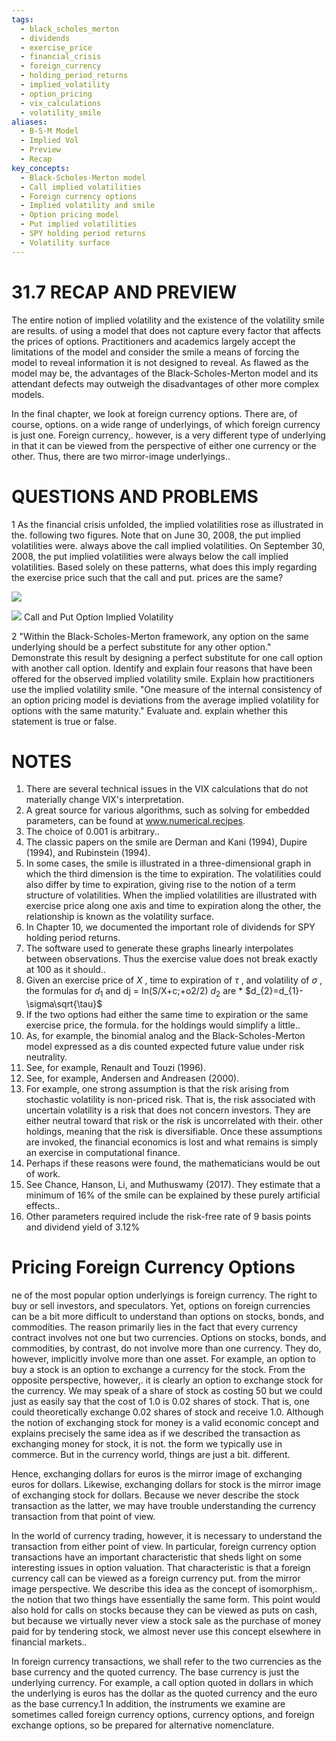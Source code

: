 ```yaml
---
tags:
  - black_scholes_merton
  - dividends
  - exercise_price
  - financial_crisis
  - foreign_currency
  - holding_period_returns
  - implied_volatility
  - option_pricing
  - vix_calculations
  - volatility_smile
aliases:
  - B-S-M Model
  - Implied Vol
  - Preview
  - Recap
key_concepts:
  - Black-Scholes-Merton model
  - Call implied volatilities
  - Foreign currency options
  - Implied volatility and smile
  - Option pricing model
  - Put implied volatilities
  - SPY holding period returns
  - Volatility surface
---
```


# 31.7 RECAP AND PREVIEW

The entire notion of implied volatility and the existence of the volatility smile are results. of using a model that does not capture every factor that affects the prices of options. Practitioners and academics largely accept the limitations of the model and consider the smile a means of forcing the model to reveal information it is not designed to reveal. As flawed as the model may be, the advantages of the Black-Scholes-Merton model and its attendant defects may outweigh the disadvantages of other more complex models.

In the final chapter, we look at foreign currency options. There are, of course, options. on a wide range of underlyings, of which foreign currency is just one. Foreign currency,. however, is a very different type of underlying in that it can be viewed from the perspective of either one currency or the other. Thus, there are two mirror-image underlyings..

# QUESTIONS AND PROBLEMS

1 As the financial crisis unfolded, the implied volatilities rose as illustrated in the. following two figures. Note that on June 30, 2008, the put implied volatilities were. always above the call implied volatilities. On September 30, 2008, the put implied volatilities were always below the call implied volatilities. Based solely on these patterns, what does this imply regarding the exercise price such that the call and put. prices are the same?

![](f9e37424b211837aca967473dffefb56e6894ff1eae7b91ad673cb787e307685.jpg)

![](cd41edd381ed406c928a087b4c2ed4b7ed1942e0a84f2410dfcb05c15e4a3740.jpg)
Call and Put Option Implied Volatility

2 "Within the Black-Scholes-Merton framework, any option on the same underlying should be a perfect substitute for any other option." Demonstrate this result by designing a perfect substitute for one call option with another call option. Identify and explain four reasons that have been offered for the observed implied volatility smile. Explain how practitioners use the implied volatility smile. "One measure of the internal consistency of an option pricing model is deviations from the average implied volatility for options with the same maturity." Evaluate and. explain whether this statement is true or false.

# NOTES

1. There are several technical issues in the VIX calculations that do not materially change VIX's interpretation.
2. A great source for various algorithms, such as solving for embedded parameters, can be found at www.numerical.recipes.
3. The choice of 0.001 is arbitrary..
4. The classic papers on the smile are Derman and Kani (1994), Dupire (1994), and Rubinstein (1994).
5. In some cases, the smile is illustrated in a three-dimensional graph in which the third dimension is the time to expiration. The volatilities could also differ by time to expiration, giving rise to the notion of a term structure of volatilities. When the implied volatilities are illustrated with exercise price along one axis and time to expiration along the other, the relationship is known as the volatility surface.
6. In Chapter 10, we documented the important role of dividends for SPY holding period returns.
7. The software used to generate these graphs linearly interpolates between observations. Thus the exercise value does not break exactly at 100 as it should..
8. Given an exercise price of $X$ , time to expiration of $\tau$ , and volatility of $\sigma$ , the formulas for $d_{1}$ and dj = In(S/X+c;+o2/2) $d_{2}$ are \* $d_{2}=d_{1}-\sigma\sqrt{\tau}$
9. If the two options had either the same time to expiration or the same exercise price, the formula. for the holdings would simplify a little..
10. As, for example, the binomial analog and the Black-Scholes-Merton model expressed as a dis counted expected future value under risk neutrality.
11. See, for example, Renault and Touzi (1996).
12. See, for example, Andersen and Andreasen (2000).
13. For example, one strong assumption is that the risk arising from stochastic volatility is non-priced risk. That is, the risk associated with uncertain volatility is a risk that does not concern investors. They are either neutral toward that risk or the risk is uncorrelated with their. other holdings, meaning that the risk is diversifiable. Once these assumptions are invoked, the financial economics is lost and what remains is simply an exercise in computational finance.
14. Perhaps if these reasons were found, the mathematicians would be out of work.
15. See Chance, Hanson, Li, and Muthuswamy (2017). They estimate that a minimum of $16\%$ of the smile can be explained by these purely artificial effects..
16. Other parameters required include the risk-free rate of 9 basis points and dividend yield of $3.12\%$

# Pricing Foreign Currency Options

ne of the most popular option underlyings is foreign currency. The right to buy or sell investors, and speculators. Yet, options on foreign currencies can be a bit more difficult to understand than options on stocks, bonds, and commodities. The reason primarily lies in the fact that every currency contract involves not one but two currencies. Options on stocks, bonds, and commodities, by contrast, do not involve more than one currency. They do, however, implicitly involve more than one asset. For example, an option to buy a stock is an option to exchange a currency for the stock. From the opposite perspective, however,. it is clearly an option to exchange stock for the currency. We may speak of a share of stock as costing 50 but we could just as easily say that the cost of 1.0 is 0.02 shares of stock. That is, one could theoretically exchange 0.02 shares of stock and receive 1.0. Although the notion of exchanging stock for money is a valid economic concept and explains precisely the same idea as if we described the transaction as exchanging money for stock, it is not. the form we typically use in commerce. But in the currency world, things are just a bit. different.

Hence, exchanging dollars for euros is the mirror image of exchanging euros for dollars. Likewise, exchanging dollars for stock is the mirror image of exchanging stock for dollars. Because we never describe the stock transaction as the latter, we may have trouble understanding the currency transaction from that point of view.

In the world of currency trading, however, it is necessary to understand the transaction from either point of view. In particular, foreign currency option transactions have an important characteristic that sheds light on some interesting issues in option valuation. That characteristic is that a foreign currency call can be viewed as a foreign currency put. from the mirror image perspective. We describe this idea as the concept of isomorphism,. the notion that two things have essentially the same form. This point would also hold for calls on stocks because they can be viewed as puts on cash, but because we virtually never view a stock sale as the purchase of money paid for by tendering stock, we almost never use this concept elsewhere in financial markets..

In foreign currency transactions, we shall refer to the two currencies as the base currency and the quoted currency. The base currency is just the underlying currency. For example, a call option quoted in dollars in which the underlying is euros has the dollar as the quoted currency and the euro as the base currency.1 In addition, the instruments we examine are sometimes called foreign currency options, currency options, and foreign exchange options, so be prepared for alternative nomenclature.
